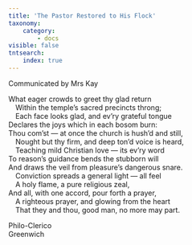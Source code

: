 ```yaml
---
title: 'The Pastor Restored to His Flock'
taxonomy:
    category:
        - docs
visible: false
tntsearch:
    index: true
---
```


<div class="author">Communicated by Mrs Kay</div>

What eager crowds to greet thy glad return  
&emsp;Within the temple’s sacred precincts throng;  
&emsp;Each face looks glad, and ev’ry grateful tongue  
Declares the joys which in each bosom burn:  
Thou com’st — at once the church is hush’d and still,  
&emsp;Nought but thy firm, and deep ton’d voice is heard,  
&emsp;Teaching mild Christian love — its ev’ry word  
To reason’s guidance bends the stubborn will  
And draws the veil from pleasure’s dangerous snare.  
&emsp;Conviction spreads a general light — all feel  
&emsp;A holy flame, a pure religious zeal,  
And all, with one accord, pour forth a prayer,  
&emsp;A righteous prayer, and glowing from the heart  
&emsp;That they and thou, good man, no more may part.  
 
Philo-Clerico    
Greenwich
